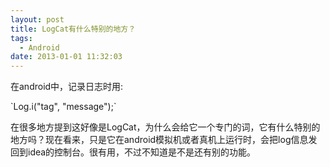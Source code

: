 ```yaml
---
layout: post
title: LogCat有什么特别的地方？
tags:
  - Android
date: 2013-01-01 11:32:03
---
```


在android中，记录日志时用:

<div class="mycode">`Log.i("tag", "message");`</div>

在很多地方提到这好像是LogCat，为什么会给它一个专门的词，它有什么特别的地方吗？现在看来，只是它在android模拟机或者真机上运行时，会把log信息发回到idea的控制台。很有用，不过不知道是不是还有别的功能。